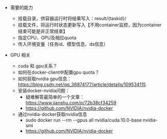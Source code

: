 - 需要的能力
  - 挂载目录，供容器运行时将结果写入：result/{taskid}/
  - 挂载文件，将运行时状态更新写入【不用container监控，因为container结束可能是非正常结束】
  - 指定CPU、GPU及相应quota
  - 传入环境变量（任务id、模型信息、ds信息）

- GPU 相关
  - cuda 和 gpu关系？
  - 如何在docker-client中配置gpu quota？
  - 如何获取nvidia gpu信息：https://blog.csdn.net/qq_36874177/article/details/109534115
  - 安装docker-nvidia问题：
    - 疑难解答最简单的一个文章：https://www.jianshu.com/p/72b38cf34259
    - https://github.com/NVIDIA/nvidia-docker
  - 通过nvidia-docker获取nvidia信息
    - sudo docker run --rm --gpus all nvidia/cuda:10.0-base nvidia-smi
    - https://github.com/NVIDIA/nvidia-docker
